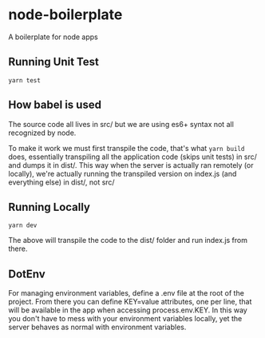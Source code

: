 # node-boilerplate

A boilerplate for node apps

## Running Unit Test

`yarn test`

## How babel is used

The source code all lives in src/ but we are using es6+ syntax not all recognized by node.  

To make it work we must first transpile the code, that's what `yarn build` does, essentially transpiling all the application code (skips unit tests) in src/ and dumps it in dist/.  This way when the server is actually ran remotely (or locally), we're actually running the transpiled version on index.js (and everything else) in dist/, not src/

## Running Locally

`yarn dev`

The above will transpile the code to the dist/ folder and run index.js from there.

## DotEnv

For managing environment variables, define a .env file at the root of the project.  From there you can define KEY=value attributes, one per line, that will be available in the app when accessing process.env.KEY.  In this way you don't have to mess with your environment variables locally, yet the server behaves as normal with environment variables.

